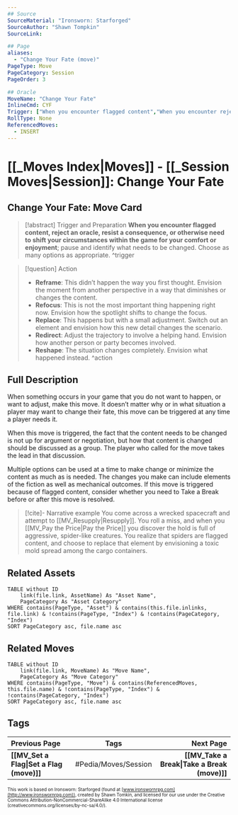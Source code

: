 ```yaml
---
## Source
SourceMaterial: "Ironsworn: Starforged"
SourceAuthor: "Shawn Tompkin"
SourceLink: 

## Page
aliases:
  - "Change Your Fate (move)"
PageType: Move
PageCategory: Session
PageOrder: 3

## Oracle
MoveName: "Change Your Fate"
InlineCmd: CYF
Trigger: ["When you encounter flagged content","When you encounter reject an oracle","When you resist a concequence","When you shift circumstances within the game for your comfort or enjoyment"]
RollType: None
ReferencedMoves: 
  - INSERT
---
```

# [[_Moves Index|Moves]] - [[_Session Moves|Session]]: Change Your Fate

## Change Your Fate: Move Card
>[!abstract]  Trigger and Preparation
>**When you encounter flagged content, reject an oracle, resist a consequence, or otherwise need to shift your circumstances within the game for your comfort or enjoyment**; pause and identify what needs to be changed. Choose as many options as appropriate. ^trigger

> [!question]  Action
>- **Reframe**: This didn’t happen the way you first thought. Envision the moment from another perspective in a way that diminishes or changes the content.
>- **Refocus**: This is not the most important thing happening right now. Envision how the spotlight shifts to change the focus.
>- **Replace**: This happens but with a small adjustment. Switch out an element and envision how this new detail changes the scenario.
>- **Redirect**: Adjust the trajectory to involve a helping hand. Envision how another person or party becomes involved.
>- **Reshape**: The situation changes completely. Envision what happened instead. ^action

## Full Description
When something occurs in your game that you do not want to happen, or want to adjust, make this move. It doesn’t matter why or in what situation a player may want to change their fate, this move can be triggered at any time a player needs it. 

When this move is triggered, the fact that the content needs to be changed is not up for argument or negotiation, but how that content is changed should be discussed as a group. The player who called for the move takes the lead in that discussion. 

Multiple options can be used at a time to make change or minimize the content as much as is needed. The changes you make can include elements of the fiction as well as mechanical outcomes. If this move is triggered because of flagged content, consider whether you need to Take a Break before or after this move is resolved.

> [!cite]- Narrative example
> You come across a wrecked spacecraft and attempt to [[MV_Resupply|Resupply]]. You roll a miss, and when you [[MV_Pay the Price|Pay the Price]] you discover the hold is full of aggressive, spider-like creatures. You realize that spiders are flagged content, and choose to replace that element by envisioning a toxic mold spread among the cargo containers. 

## Related Assets
```dataview
TABLE without ID
	link(file.link, AssetName) As "Asset Name",
	PageCategory As "Asset Category"
WHERE contains(PageType, "Asset") & contains(this.file.inlinks, file.link) & !contains(PageType, "Index") & !contains(PageCategory, "Index")
SORT PageCategory asc, file.name asc
```

## Related Moves
```dataview
TABLE without ID
	link(file.link, MoveName) As "Move Name",
	PageCategory As "Move Category"
WHERE contains(PageType, "Move") & contains(ReferencedMoves, this.file.name) & !contains(PageType, "Index") & !contains(PageCategory, "Index")
SORT PageCategory asc, file.name asc
```

## Tags
| Previous Page | Tags | Next Page |
|:--- |:---:| ---:|
| **[[MV_Set a Flag\|Set a Flag (move)]]** | #Pedia/Moves/Session | **[[MV_Take a Break\|Take a Break (move)]]** |

<font size=-2>This work is based on Ironsworn: Starforged (found at [www.ironswornrpg.com](http://www.ironswornrpg.com)), created by Shawn Tomkin, and licensed for our use under the Creative Commons Attribution-NonCommercial-ShareAlike 4.0 International license  (creativecommons.org/licenses/by-nc-sa/4.0/).</font>